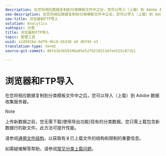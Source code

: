 ```yaml
---
description: 在您将相应数据复制到分类模板文件中之后，您可以导入（上载）到 Adobe 数据收集服务器。
seo-description: 在您将相应数据复制到分类模板文件中之后，您可以导入（上载）到 Adobe 数据收集服务器。
seo-title: 浏览器和FTP导入
solution: Analytics
subtopic: 分类
title: 浏览器和FTP导入
topic: 管理工具
uuid: a1d501be-6df0-4bc8-bb338 e8 d6744 e3
translation-type: tm+mt
source-git-commit: 86fe1b3650100a05e52fb2102134fee515c871b1

---
```



# 浏览器和FTP导入

在您将相应数据复制到分类模板文件中之后，您可以导入（上载）到 Adobe 数据收集服务器。

>[!NOTE]
>
>上传新数据之前，您无需下载(使用导出功能)现有的分类数据。您只需上载包含新数据行的新文件。此方法可提升性能。

请参阅[通用文件结构](../../../components/c-classifications2/c-classifications-importer/c-saint-data-files.md#concept_9EFF968DF5D244A887DE94075431C1BE)，以获取有关已上载文件的结构和限制的重要信息。

如需疑难解答帮助，请参阅[常见分类上载问题](https://helpx.adobe.com/analytics/kb/common-saint-upload-issues.html)。
